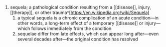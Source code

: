 1. sequela; a pathological condition resulting from a [[disease]], injury, [[therapy]], or other trauma^[https://en.wikipedia.org/wiki/Sequela]
	1. a typical sequela is a chronic complication of an acute condition—in other words, a long-term effect of a temporary [[disease]] or injury—which follows immediately from the condition
	2. sequelae differ from late effects, which can appear long after—even several decades after—the original condition has resolved